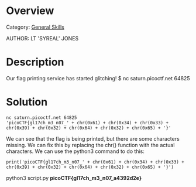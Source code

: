# Overview 
Category: [General Skills]()

AUTHOR: LT 'SYREAL' JONES

# Description
Our flag printing service has started glitching!
$ nc saturn.picoctf.net 64825

# Solution
```
nc saturn.picoctf.net 64825
'picoCTF{gl17ch_m3_n07_' + chr(0x61) + chr(0x34) + chr(0x33) + chr(0x39) + chr(0x32) + chr(0x64) + chr(0x32) + chr(0x65) + '}'
```
We can see that the flag is being printed, but there are some characters missing. We can fix this by replacing the chr() function with the actual characters. We can use the python3 command to do this:
```
print('picoCTF{gl17ch_m3_n07_' + chr(0x61) + chr(0x34) + chr(0x33) + chr(0x39) + chr(0x32) + chr(0x64) + chr(0x32) + chr(0x65) + '}')
```
python3 script.py
**picoCTF{gl17ch_m3_n07_a4392d2e}**
